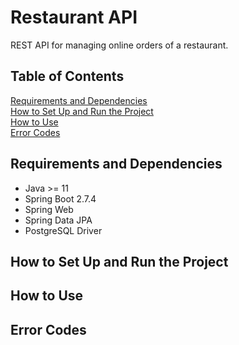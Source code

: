 # Restaurant API
REST API for managing online orders of a restaurant.

## Table of Contents
[Requirements and Dependencies](#requirements_and_dependencies)<br />
[How to Set Up and Run the Project](#how_to_set_up_and_run_the_project)<br />
[How to Use](#how_to_use)<br />
[Error Codes](#error_codes)

## Requirements and Dependencies<a name="requirements_and_dependencies"/>
- Java >= 11
- Spring Boot 2.7.4
- Spring Web
- Spring Data JPA
- PostgreSQL Driver

## How to Set Up and Run the Project<a name="how_to_set_up_and_run_the_project"/>


## How to Use<a name="how_to_use"/>

## Error Codes<a name="error_codes"/>

